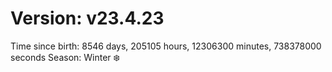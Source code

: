# Version: v23.4.23
Time since birth: 8546 days, 205105 hours, 12306300 minutes, 738378000 seconds
Season: Winter ❄️
